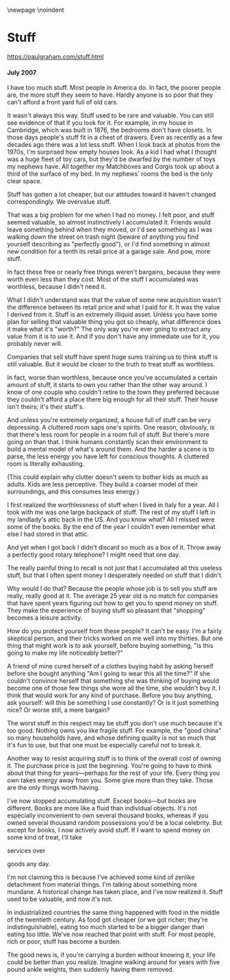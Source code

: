 \newpage
\noindent

Stuff
=====


  

<https://paulgraham.com/stuff.html>
  

#### July 2007


  

  

 I have too much stuff. Most people in America do. In fact, the
poorer people are, the more stuff they seem to have. Hardly anyone
is so poor that they can't afford a front yard full of old cars.
   

  

 It wasn't always this way. Stuff used to be rare and valuable.
You can still see evidence of that if you look for it. For example,
in my house in Cambridge, which was built in 1876, the bedrooms
don't have closets. In those days people's stuff fit in a chest
of drawers. Even as recently as a few decades ago there was a lot
less stuff. When I look back at photos from the 1970s, I'm surprised
how empty houses look. As a kid I had what I thought was a huge
fleet of toy cars, but they'd be dwarfed by the number of toys my
nephews have. All together my Matchboxes and Corgis took up about
a third of the surface of my bed. In my nephews' rooms the bed is
the only clear space.
   

  

 Stuff has gotten a lot cheaper, but our attitudes toward it haven't
changed correspondingly. We overvalue stuff.
   

  

 That was a big problem
for me when I had no money. I felt poor, and stuff seemed valuable,
so almost instinctively I accumulated it. Friends would leave
something behind when they moved, or I'd see something as I was
walking down the street on trash night (beware of anything you find
yourself describing as "perfectly good"), or I'd find something in
almost new condition for a tenth its retail price at a garage sale.
And pow, more stuff.
   

  

 In fact these free or nearly free things weren't bargains, because
they were worth even less than they cost. Most of the stuff I
accumulated was worthless, because I didn't need it.
   

  

 What I didn't understand was that the value of some new acquisition
wasn't the difference between its retail price and what I paid for
it. It was the value I derived from it. Stuff is an extremely
illiquid asset. Unless you have some plan for selling that valuable
thing you got so cheaply, what difference does it make what it's
"worth?" The only way you're ever going to extract any value from
it is to use it. And if you don't have any immediate use for it,
you probably never will.
   

  

 Companies that sell stuff have spent huge sums training us to think
stuff is still valuable. But it would be closer to the truth to
treat stuff as worthless.
   

  

 In fact, worse than worthless, because once you've accumulated a
certain amount of stuff, it starts to own you rather than the other
way around. I know of one couple who couldn't retire to the town
they preferred because they couldn't afford a place there big enough
for all their stuff. Their house isn't theirs; it's their stuff's.
   

  

 And unless you're extremely organized, a house full of stuff can
be very depressing. A cluttered room saps one's spirits. One
reason, obviously, is that there's less room for people in a room
full of stuff. But there's more going on than that. I think humans
constantly scan their environment to build a mental model of what's
around them. And the harder a scene is to parse, the less energy
you have left for conscious thoughts. A cluttered room is literally
exhausting.
   

  

 (This could explain why clutter doesn't seem to bother kids as much
as adults. Kids are less perceptive. They build a coarser model
of their surroundings, and this consumes less energy.)
   

  

 I first realized the worthlessness of stuff when I lived in Italy
for a year. All I took with me was one large backpack of stuff.
The rest of my stuff I left in my landlady's attic back in the US.
And you know what? All I missed were some of the books. By the
end of the year I couldn't even remember what else I had stored in
that attic.
   

  

 And yet when I got back I didn't discard so much as a box of it.
Throw away a perfectly good rotary telephone? I might need that
one day.
   

  

 The really painful thing to recall is not just that I accumulated
all this useless stuff, but that I often spent money I desperately
needed on stuff that I didn't.
   

  

 Why would I do that? Because the people whose job is to sell you
stuff are really, really good at it. The average 25 year old is
no match for companies that have spent years figuring out how to
get you to spend money on stuff. They make the experience of buying
stuff so pleasant that "shopping" becomes a leisure activity.
   

  

 How do you protect yourself from these people? It can't be easy.
I'm a fairly skeptical person, and their tricks worked on me well
into my thirties. But one thing that might work is to ask yourself,
before buying something, "is this going to make my life noticeably
better?"
   

  

 A friend of mine cured herself of a clothes buying habit by asking
herself before she bought anything "Am I going to wear this all the
time?" If she couldn't convince herself that something she was
thinking of buying would become one of those few things she wore
all the time, she wouldn't buy it. I think that would work for any
kind of purchase. Before you buy anything, ask yourself: will this
be something I use constantly? Or is it just something nice? Or
worse still, a mere bargain?
   

  

 The worst stuff in this respect may be stuff you don't use much
because it's too good. Nothing owns you like fragile stuff. For
example, the "good china" so many households have, and whose defining
quality is not so much that it's fun to use, but that one must be
especially careful not to break it.
   

  

 Another way to resist acquiring stuff is to think of the overall
cost of owning it. The purchase price is just the beginning. You're
going to have to
 *think* 
 about that thing for years—perhaps for
the rest of your life. Every thing you own takes energy away from
you. Some give more than they take. Those are the only things
worth having.
   

  

 I've now stopped accumulating stuff. Except books—but books are
different. Books are more like a fluid than individual objects.
It's not especially inconvenient to own several thousand books,
whereas if you owned several thousand random possessions you'd be
a local celebrity. But except for books, I now actively avoid
stuff. If I want to spend money on some kind of treat, I'll take
 
 services
 over
 
 goods
 any day.
   

  

 I'm not claiming this is because I've achieved some kind of zenlike
detachment from material things. I'm talking about something more
mundane. A historical change has taken place, and I've now realized
it. Stuff used to be valuable, and now it's not.
   

  

 In industrialized countries the same thing happened with food in
the middle of the twentieth century. As food got cheaper (or we
got richer; they're indistinguishable), eating too much started to
be a bigger danger than eating too little. We've now reached that
point with stuff. For most people, rich or poor, stuff has become
a burden.
   

  

 The good news is, if you're carrying a burden without knowing it,
your life could be better than you realize. Imagine walking around
for years with five pound ankle weights, then suddenly having them
removed.
   

  

  

  

  

  

  

  




